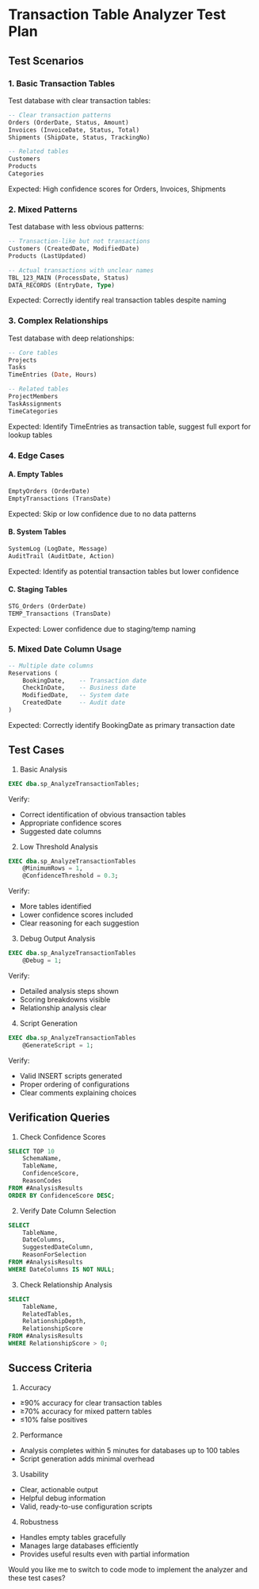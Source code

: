 # Transaction Table Analyzer Test Plan

## Test Scenarios

### 1. Basic Transaction Tables
Test database with clear transaction tables:
```sql
-- Clear transaction patterns
Orders (OrderDate, Status, Amount)
Invoices (InvoiceDate, Status, Total)
Shipments (ShipDate, Status, TrackingNo)

-- Related tables
Customers
Products
Categories
```
Expected: High confidence scores for Orders, Invoices, Shipments

### 2. Mixed Patterns
Test database with less obvious patterns:
```sql
-- Transaction-like but not transactions
Customers (CreatedDate, ModifiedDate)
Products (LastUpdated)

-- Actual transactions with unclear names
TBL_123_MAIN (ProcessDate, Status)
DATA_RECORDS (EntryDate, Type)
```
Expected: Correctly identify real transaction tables despite naming

### 3. Complex Relationships
Test database with deep relationships:
```sql
-- Core tables
Projects
Tasks
TimeEntries (Date, Hours)

-- Related tables
ProjectMembers
TaskAssignments
TimeCategories
```
Expected: Identify TimeEntries as transaction table, suggest full export for lookup tables

### 4. Edge Cases

#### A. Empty Tables
```sql
EmptyOrders (OrderDate)
EmptyTransactions (TransDate)
```
Expected: Skip or low confidence due to no data patterns

#### B. System Tables
```sql
SystemLog (LogDate, Message)
AuditTrail (AuditDate, Action)
```
Expected: Identify as potential transaction tables but lower confidence

#### C. Staging Tables
```sql
STG_Orders (OrderDate)
TEMP_Transactions (TransDate)
```
Expected: Lower confidence due to staging/temp naming

### 5. Mixed Date Column Usage
```sql
-- Multiple date columns
Reservations (
    BookingDate,    -- Transaction date
    CheckInDate,    -- Business date
    ModifiedDate,   -- System date
    CreatedDate     -- Audit date
)
```
Expected: Correctly identify BookingDate as primary transaction date

## Test Cases

1. Basic Analysis
```sql
EXEC dba.sp_AnalyzeTransactionTables;
```
Verify:
- Correct identification of obvious transaction tables
- Appropriate confidence scores
- Suggested date columns

2. Low Threshold Analysis
```sql
EXEC dba.sp_AnalyzeTransactionTables
    @MinimumRows = 1,
    @ConfidenceThreshold = 0.3;
```
Verify:
- More tables identified
- Lower confidence scores included
- Clear reasoning for each suggestion

3. Debug Output Analysis
```sql
EXEC dba.sp_AnalyzeTransactionTables
    @Debug = 1;
```
Verify:
- Detailed analysis steps shown
- Scoring breakdowns visible
- Relationship analysis clear

4. Script Generation
```sql
EXEC dba.sp_AnalyzeTransactionTables
    @GenerateScript = 1;
```
Verify:
- Valid INSERT scripts generated
- Proper ordering of configurations
- Clear comments explaining choices

## Verification Queries

1. Check Confidence Scores
```sql
SELECT TOP 10
    SchemaName,
    TableName,
    ConfidenceScore,
    ReasonCodes
FROM #AnalysisResults
ORDER BY ConfidenceScore DESC;
```

2. Verify Date Column Selection
```sql
SELECT 
    TableName,
    DateColumns,
    SuggestedDateColumn,
    ReasonForSelection
FROM #AnalysisResults
WHERE DateColumns IS NOT NULL;
```

3. Check Relationship Analysis
```sql
SELECT 
    TableName,
    RelatedTables,
    RelationshipDepth,
    RelationshipScore
FROM #AnalysisResults
WHERE RelationshipScore > 0;
```

## Success Criteria

1. Accuracy
- ≥90% accuracy for clear transaction tables
- ≥70% accuracy for mixed pattern tables
- ≤10% false positives

2. Performance
- Analysis completes within 5 minutes for databases up to 100 tables
- Script generation adds minimal overhead

3. Usability
- Clear, actionable output
- Helpful debug information
- Valid, ready-to-use configuration scripts

4. Robustness
- Handles empty tables gracefully
- Manages large databases efficiently
- Provides useful results even with partial information

Would you like me to switch to code mode to implement the analyzer and these test cases?
